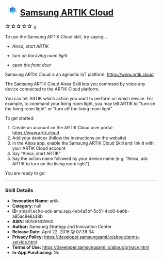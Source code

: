 # &nbsp;<img src="skill_icon" alt="Samsung ARTIK Cloud icon" width="36"> [Samsung ARTIK Cloud](http://alexa.amazon.com/#skills/amzn1.echo-sdk-ams.app.4eb4a5bf-5c51-4cd0-ba6b-a95ac8e8a38b)
![0 stars](../../images/ic_star_border_black_18dp_1x.png)![0 stars](../../images/ic_star_border_black_18dp_1x.png)![0 stars](../../images/ic_star_border_black_18dp_1x.png)![0 stars](../../images/ic_star_border_black_18dp_1x.png)![0 stars](../../images/ic_star_border_black_18dp_1x.png) 0

To use the Samsung ARTIK Cloud skill, try saying...

* *Alexa, start ARTIK*

* *turn on the living room light*

* *open the front door*

Samsung ARTIK Cloud is an agnostic IoT platform: https://www.artik.cloud

The Samsung ARTIK Cloud Alexa Skill lets you command by voice any device connected to the ARTIK Cloud platform.

You can tell ARTIK which action you want to perform on which device. 
For example, to command your living room light, you may tell ARTIK to "turn on the living room light" or "turn off the living room light".

To get started:

1. Create an account on the ARTIK Cloud user portal: https://www.artik.cloud
2. Add your devices (follow the instructions on the website)
3. In the Alexa app, enable the Samsung ARTIK Cloud Skill and link it with your ARTIK Cloud account 
4. Say "Alexa, start ARTIK"
5. Say the action name followed by your device name (e.g: "Alexa, ask ARTIK to turn on the living room light")

You are ready to go!

***

### Skill Details

* **Invocation Name:** artik
* **Category:** null
* **ID:** amzn1.echo-sdk-ams.app.4eb4a5bf-5c51-4cd0-ba6b-a95ac8e8a38b
* **ASIN:** B01E8NGW60
* **Author:** Samsung Strategy and Innovation Center
* **Release Date:** April 22, 2016 @ 07:38:34
* **Privacy Policy:** https://developer.samsungsami.io/about/terms-service.html
* **Terms of Use:** https://developer.samsungsami.io/about/privacy.html
* **In-App Purchasing:** No
